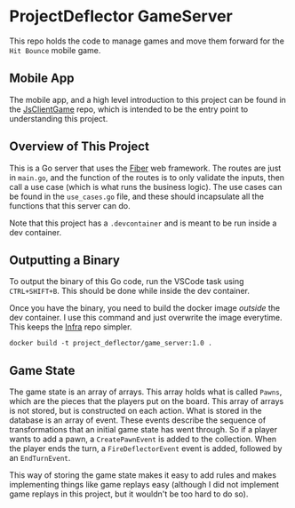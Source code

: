 # ProjectDeflector GameServer

This repo holds the code to manage games and move them forward for the `Hit Bounce` mobile game.


## Mobile App

The mobile app, and a high level introduction to this project can be found in the [JsClientGame](https://github.com/OsamaElHariri/ProjectDeflector_JsClientGame) repo, which is intended to be the entry point to understanding this project.


## Overview of This Project

This is a Go server that uses the [Fiber](https://gofiber.io/) web framework. The routes are just in `main.go`, and the function of the routes is to only validate the inputs, then call a use case (which is what runs the business logic). The use cases can be found in the `use_cases.go` file, and these should incapsulate all the functions that this server can do.

Note that this project has a `.devcontainer` and is meant to be run inside a dev container.


## Outputting a Binary

To output the binary of this Go code, run the VSCode task using `CTRL+SHIFT+B`. This should be done while inside the dev container.


Once you have the binary, you need to build the docker image _outside_ the dev container. I use this command and just overwrite the image everytime. This keeps the [Infra](https://github.com/OsamaElHariri/ProjectDeflector_Infra) repo simpler.

```
docker build -t project_deflector/game_server:1.0 .
```

## Game State

The game state is an array of arrays. This array holds what is called `Pawns`, which are the pieces that the players put on the board. This array of arrays is not stored, but is constructed on each action. What is stored in the database is an array of event. These events describe the sequence of transformations that an initial game state has went through. So if a player wants to add a pawn, a `CreatePawnEvent` is added to the collection. When the player ends the turn, a `FireDeflectorEvent` event is added, followed by an `EndTurnEvent`.

This way of storing the game state makes it easy to add rules and makes implementing things like game replays easy (although I did not implement game replays in this project, but it wouldn't be too hard to do so).